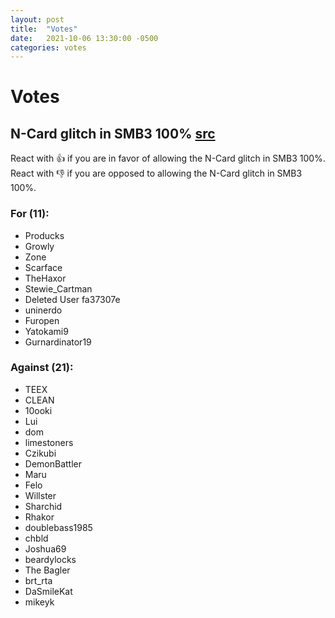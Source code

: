 ```yaml
---
layout: post
title:  "Votes"
date:   2021-10-06 13:30:00 -0500
categories: votes
---
```


# Votes

## N-Card glitch in SMB3 100% [src](https://discord.com/channels/599131748143464459/599134097721524224/841878068381483038)

React with :thumbsup: if you are in favor of allowing the N-Card glitch in SMB3 100%.
React with :thumbsdown: if you are opposed to allowing the N-Card glitch in SMB3 100%.

### For (11):

* Producks
* Growly
* Zone
* Scarface
* TheHaxor
* Stewie_Cartman
* Deleted User fa37307e
* uninerdo
* Furopen
* Yatokami9
* Gurnardinator19

### Against (21):

* TEEX
* CLEAN
* 10ooki
* Lui
* dom
* limestoners
* Czikubi
* DemonBattler
* Maru
* Felo
* Willster
* Sharchid
* Rhakor
* doublebass1985
* chbld
* Joshua69
* beardylocks
* The Bagler
* brt_rta
* DaSmileKat
* mikeyk